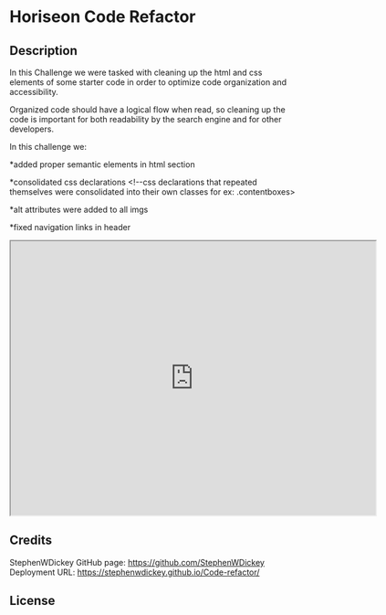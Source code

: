 # Horiseon Code Refactor

## Description

In this Challenge we were tasked with cleaning up the html and css elements of some starter code in order to optimize code organization and accessibility. 

Organized code should have a logical flow when read, so cleaning up the code is important for both readability by the search engine and for other developers.

In this challenge we:

*added proper semantic elements in html section <!--for ex: footer section is under footer element as opposed to a division within the body-->

*consolidated css declarations <!--css declarations that repeated themselves were consolidated into their own classes for ex: .contentboxes>

*alt attributes were added to all imgs

*fixed navigation links in header

<iframe src="https://drive.google.com/file/d/15-42dDPSViaJtrAj_Fy9yy6-ABIMV70z/preview" width="640" height="480"></iframe>

## Credits

StephenWDickey
GitHub page: https://github.com/StephenWDickey
Deployment URL: https://stephenwdickey.github.io/Code-refactor/

## License

